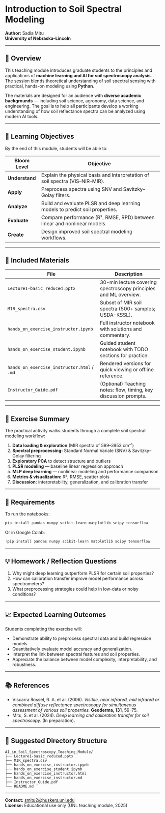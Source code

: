 # Introduction to Soil Spectral Modeling

**Author:** Sadia Mitu  
**University of Nebraska–Lincoln**  

---

## 📘 Overview
This teaching module introduces graduate students to the principles and applications of **machine learning and AI for soil spectroscopy analysis**. The session blends theoretical understanding of soil spectral sensing with practical, hands-on modeling using **Python**.

The materials are designed for an audience with **diverse academic backgrounds** — including soil science, agronomy, data science, and engineering. The goal is to help all participants develop a working understanding of how soil reflectance spectra can be analyzed using modern AI tools.

---

## 🎯 Learning Objectives
By the end of this module, students will be able to:

| Bloom Level | Objective |
|--------------|------------|
| **Understand** | Explain the physical basis and interpretation of soil spectra (VIS–NIR–MIR). |
| **Apply** | Preprocess spectra using SNV and Savitzky–Golay filters. |
| **Analyze** | Build and evaluate PLSR and deep learning models to predict soil properties. |
| **Evaluate** | Compare performance (R², RMSE, RPD) between linear and nonlinear models. |
| **Create** | Design improved soil spectral modeling workflows. |

---

## 🧩 Included Materials

| File | Description |
|------|--------------|
| `Lecture1-basic_reduced.pptx` | 30-min lecture covering spectroscopy principles and ML overview. |
| `MIR_spectra.csv` | Subset of MIR soil spectra (500+ samples; USDA-KSSL). |
| `hands_on_exercise_instructor.ipynb` | Full instructor notebook with solutions and commentary. |
| `hands_on_exercise_student.ipynb` | Guided student notebook with TODO sections for practice. |
| `hands_on_exercise_instructor.html` / `.md` | Rendered versions for quick viewing or offline reference. |
| `Instructor_Guide.pdf` | (Optional) Teaching notes: flow, timing, key discussion prompts. |

---

## 🧠 Exercise Summary
The practical activity walks students through a complete soil spectral modeling workflow:

1. **Data loading & exploration** (MIR spectra of 599–3953 cm⁻¹)
2. **Spectral preprocessing:** Standard Normal Variate (SNV) & Savitzky–Golay filtering
3. **Exploratory PCA** to detect structure and outliers
4. **PLSR modeling** — baseline linear regression approach
5. **MLP deep learning** — nonlinear modeling and performance comparison
6. **Metrics & visualization:** R², RMSE, scatter plots
7. **Discussion:** interpretability, generalization, and calibration transfer

---

## 🧰 Requirements
To run the notebooks:
```bash
pip install pandas numpy scikit-learn matplotlib scipy tensorflow
```
Or in Google Colab:
```python
!pip install pandas numpy scikit-learn matplotlib scipy tensorflow
```

---

## 💡 Homework / Reflection Questions
1. Why might deep learning outperform PLSR for certain soil properties?
2. How can calibration transfer improve model performance across spectrometers?
3. What preprocessing strategies could help in low-data or noisy conditions?

---

## 📈 Expected Learning Outcomes
Students completing the exercise will:
- Demonstrate ability to preprocess spectral data and build regression models.
- Quantitatively evaluate model accuracy and generalization.
- Interpret the link between spectral features and soil properties.
- Appreciate the balance between model complexity, interpretability, and robustness.

---

## 📚 References
- Viscarra Rossel, R. A. et al. (2006). *Visible, near infrared, mid infrared or combined diffuse reflectance spectroscopy for simultaneous assessment of various soil properties.* **Geoderma, 131**, 59–75.
- Mitu, S. et al. (2024). *Deep learning and calibration transfer for soil spectroscopy.* (In preparation).

---

## 🧭 Suggested Directory Structure
```
AI_in_Soil_Spectroscopy_Teaching_Module/
├── Lecture1-basic_reduced.pptx
├── MIR_spectra.csv
├── hands_on_exercise_instructor.ipynb
├── hands_on_exercise_student.ipynb
├── hands_on_exercise_instructor.html
├── hands_on_exercise_instructor.md
├── Instructor_Guide.pdf
└── README.md
```

---

**Contact:** smitu2@huskers.unl.edu  
**License:** Educational use only (UNL teaching module, 2025)
